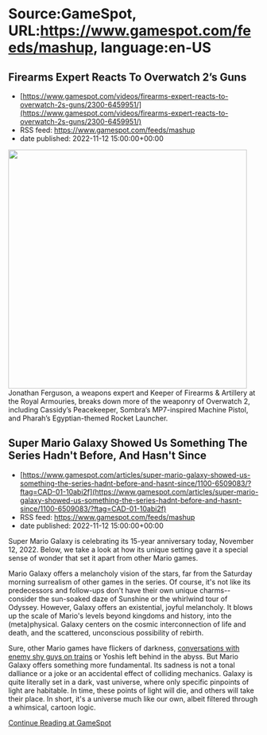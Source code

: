 # Source:GameSpot, URL:https://www.gamespot.com/feeds/mashup, language:en-US

## Firearms Expert Reacts To Overwatch 2’s Guns
 - [https://www.gamespot.com/videos/firearms-expert-reacts-to-overwatch-2s-guns/2300-6459951/](https://www.gamespot.com/videos/firearms-expert-reacts-to-overwatch-2s-guns/2300-6459951/)
 - RSS feed: https://www.gamespot.com/feeds/mashup
 - date published: 2022-11-12 15:00:00+00:00

<img height="480" src="https://www.gamespot.com/a/uploads/square_medium/1571/15719603/4060135-overwatch2_site.jpg" width="480" /> Jonathan Ferguson, a weapons expert and Keeper of Firearms &amp; Artillery at the Royal Armouries, breaks down more of the weaponry of Overwatch 2, including Cassidy’s Peacekeeper, Sombra’s MP7-inspired Machine Pistol, and Pharah’s Egyptian-themed Rocket Launcher.

## Super Mario Galaxy Showed Us Something The Series Hadn't Before, And Hasn't Since
 - [https://www.gamespot.com/articles/super-mario-galaxy-showed-us-something-the-series-hadnt-before-and-hasnt-since/1100-6509083/?ftag=CAD-01-10abi2f](https://www.gamespot.com/articles/super-mario-galaxy-showed-us-something-the-series-hadnt-before-and-hasnt-since/1100-6509083/?ftag=CAD-01-10abi2f)
 - RSS feed: https://www.gamespot.com/feeds/mashup
 - date published: 2022-11-12 15:00:00+00:00

<p>Super Mario Galaxy is celebrating its 15-year anniversary today, November 12, 2022. Below, we take a look at how its unique setting gave it a special sense of wonder that set it apart from other Mario games.</p><p dir="ltr">Mario Galaxy offers a melancholy vision of the stars, far from the Saturday morning surrealism of other games in the series. Of course, it's not like its predecessors and follow-ups don't have their own unique charms--consider the sun-soaked daze of Sunshine or the whirlwind tour of Odyssey. However, Galaxy offers an existential, joyful melancholy. It blows up the scale of Mario's levels beyond kingdoms and history, into the (meta)physical. Galaxy centers on the cosmic interconnection of life and death, and the scattered, unconscious possibility of rebirth.</p><p dir="ltr">Sure, other Mario games have flickers of darkness, <a href="https://www.youtube.com/watch?v=TNqV1OZG8F8">conversations with enemy shy guys on trains</a> or Yoshis left behind in the abyss. But Mario Galaxy offers something more fundamental. Its sadness is not a tonal dalliance or a joke or an accidental effect of colliding mechanics. Galaxy is quite literally set in a dark, vast universe, where only specific pinpoints of light are habitable. In time, these points of light will die, and others will take their place. In short, it's a universe much like our own, albeit filtered through a whimsical, cartoon logic.</p><a href="https://www.gamespot.com/articles/super-mario-galaxy-showed-us-something-the-series-hadnt-before-and-hasnt-since/1100-6509083/?ftag=CAD-01-10abi2f/">Continue Reading at GameSpot</a>

